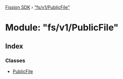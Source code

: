 [Fission SDK](../README.md) › ["fs/v1/PublicFile"](_fs_v1_publicfile_.md)

# Module: "fs/v1/PublicFile"

## Index

### Classes

* [PublicFile](../classes/_fs_v1_publicfile_.publicfile.md)
